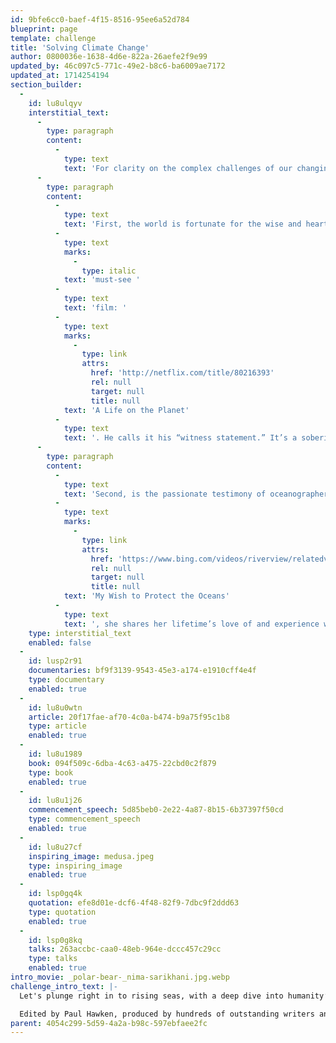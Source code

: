 ```yaml
---
id: 9bfe6cc0-baef-4f15-8516-95ee6a52d784
blueprint: page
template: challenge
title: 'Solving Climate Change'
author: 0800036e-1638-4d6e-822a-26aefe2f9e99
updated_by: 46c097c5-771c-49e2-b8c6-ba6009ae7172
updated_at: 1714254194
section_builder:
  -
    id: lu8ulqyv
    interstitial_text:
      -
        type: paragraph
        content:
          -
            type: text
            text: 'For clarity on the complex challenges of our changing climate, two voices ring perhaps most clearly among the myriad words and images that have besieged and enlightened us over these last thirty years.'
      -
        type: paragraph
        content:
          -
            type: text
            text: 'First, the world is fortunate for the wise and heartfelt voice of 97-year-old naturalist, broadcaster and humanist, Sir David Attenborough. He not only clarifies the climate crisis, he also delineates clear solutions   —  as in his recent '
          -
            type: text
            marks:
              -
                type: italic
            text: 'must-see '
          -
            type: text
            text: 'film: '
          -
            type: text
            marks:
              -
                type: link
                attrs:
                  href: 'http://netflix.com/title/80216393'
                  rel: null
                  target: null
                  title: null
            text: 'A Life on the Planet'
          -
            type: text
            text: '. He calls it his “witness statement.” It’s a sobering yet hopeful investigation of the actions to which all of us must now commit our minds and hearts in full measure.'
      -
        type: paragraph
        content:
          -
            type: text
            text: 'Second, is the passionate testimony of oceanographer Sylvia Earle. In this TED video, '
          -
            type: text
            marks:
              -
                type: link
                attrs:
                  href: 'https://www.bing.com/videos/riverview/relatedvideo?q=Sylivie+Earle+My+wish+to+protect+the+oceans&mid=02CABDC03648E76734F502CABDC03648E76734F5&FORM=VIRE'
                  rel: null
                  target: null
                  title: null
            text: 'My Wish to Protect the Oceans'
          -
            type: text
            text: ', she shares her lifetime’s love of and experience with every ocean on Earth. With immense wisdom and humor, she too urges us to pay attention, to take action now, while hope still lights the way.  '
    type: interstitial_text
    enabled: false
  -
    id: lusp2r91
    documentaries: bf9f3139-9543-45e3-a174-e1910cff4e4f
    type: documentary
    enabled: true
  -
    id: lu8u0wtn
    article: 20f17fae-af70-4c0a-b474-b9a75f95c1b8
    type: article
    enabled: true
  -
    id: lu8u1989
    book: 094f509c-6dba-4c63-a475-22cbd0c2f879
    type: book
    enabled: true
  -
    id: lu8u1j26
    commencement_speech: 5d85beb0-2e22-4a87-8b15-6b37397f50cd
    type: commencement_speech
    enabled: true
  -
    id: lu8u27cf
    inspiring_image: medusa.jpeg
    type: inspiring_image
    enabled: true
  -
    id: lsp0gq4k
    quotation: efe8d01e-dcf6-4f48-82f9-7dbc9f2ddd63
    type: quotation
    enabled: true
  -
    id: lsp0g8kq
    talks: 263accbc-caa0-48eb-964e-dccc457c29cc
    type: talks
    enabled: true
intro_movie: _polar-bear-_nima-sarikhani.jpg.webp
challenge_intro_text: |-
  Let's plunge right in to rising seas, with a deep dive into humanity’s climate crisis. The title says it all: “Drawdown. The Most Comprehensive Plan Ever Proposed to Reverse Global Warning.”

  Edited by Paul Hawken, produced by hundreds of outstanding writers and researchers from across the continents, this is indeed a visionary and comprehensive resource for understanding both the challenges and solutions of this climate change era. Truly an exciting and hopeful read.
parent: 4054c299-5d59-4a2a-b98c-597ebfaee2fc
---
```

